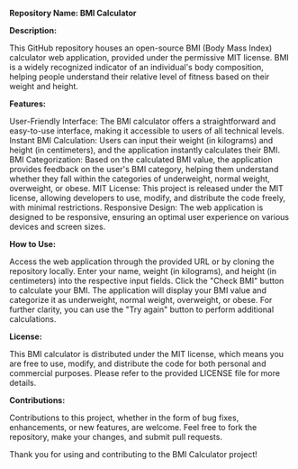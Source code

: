 **Repository Name: BMI Calculator**

**Description:**

This GitHub repository houses an open-source BMI (Body Mass Index) calculator web application, provided under the permissive MIT license. BMI is a widely recognized indicator of an individual's body composition, helping people understand their relative level of fitness based on their weight and height.

**Features:**

User-Friendly Interface: The BMI calculator offers a straightforward and easy-to-use interface, making it accessible to users of all technical levels. Instant BMI Calculation: Users can input their weight (in kilograms) and height (in centimeters), and the application instantly calculates their BMI. BMI Categorization: Based on the calculated BMI value, the application provides feedback on the user's BMI category, helping them understand whether they fall within the categories of underweight, normal weight, overweight, or obese. MIT License: This project is released under the MIT license, allowing developers to use, modify, and distribute the code freely, with minimal restrictions. Responsive Design: The web application is designed to be responsive, ensuring an optimal user experience on various devices and screen sizes.

**How to Use:**

Access the web application through the provided URL or by cloning the repository locally. Enter your name, weight (in kilograms), and height (in centimeters) into the respective input fields. Click the "Check BMI" button to calculate your BMI. The application will display your BMI value and categorize it as underweight, normal weight, overweight, or obese. For further clarity, you can use the "Try again" button to perform additional calculations.

**License:**

This BMI calculator is distributed under the MIT license, which means you are free to use, modify, and distribute the code for both personal and commercial purposes. Please refer to the provided LICENSE file for more details.

**Contributions:**

Contributions to this project, whether in the form of bug fixes, enhancements, or new features, are welcome. Feel free to fork the repository, make your changes, and submit pull requests.

Thank you for using and contributing to the BMI Calculator project!